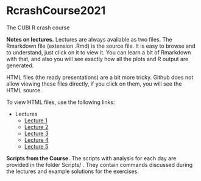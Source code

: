 # RcrashCourse2021

The CUBI R crash course

**Notes on lectures.** Lectures are always available as two files. The
Rmarkdown file (extension .Rmd) is the source file. It is easy to browse
and to understand, just click on it to view it. You can learn a bit of
Rmarkdown with that, and also you will see exactly how all the plots and R
output are generated.

HTML files (the ready presentations) are a bit more tricky. Github does not
allow viewing these files directly, if you click on them, you will see the
HTML source.

To view HTML files, use the following links:

 * Lectures
   * [Lecture 1](https://bihealth.github.io/RcrashCourse2021/Lectures/lecture_01.html)
   * [Lecture 2](https://bihealth.github.io/RcrashCourse2021/Lectures/lecture_02.html)
   * [Lecture 3](https://bihealth.github.io/RcrashCourse2021/Lectures/lecture_03.html)
   * [Lecture 4](https://bihealth.github.io/RcrashCourse2021/Lectures/lecture_04.html)
   * [Lecture 5](https://bihealth.github.io/RcrashCourse2021/Lectures/lecture_05.html)

**Scripts from the Course.** The scripts with analysis for each day are provided in the folder Scripts/ . They contain commands discussed during the lectures and example solutions for the exercises.